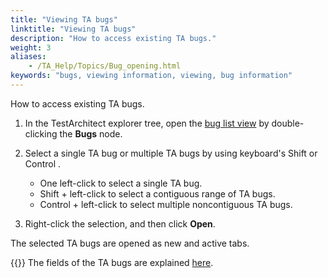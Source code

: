 ```yaml
--- 
title: "Viewing TA bugs"
linktitle: "Viewing TA bugs"
description: "How to access existing TA bugs."
weight: 3
aliases: 
    - /TA_Help/Topics/Bug_opening.html
keywords: "bugs, viewing information, viewing, bug information"
---
```


How to access existing TA bugs.

1.  In the TestArchitect explorer tree, open the [bug list view](/user-guide/projects-and-project-items/project-items/list-view/bug-list-view) by double-clicking the **Bugs** node.

2.  Select a single TA bug or multiple TA bugs by using keyboard's Shift or Control .

    -   One left-click to select a single TA bug.
    -   Shift + left-click to select a contiguous range of TA bugs.
    -   Control + left-click to select multiple noncontiguous TA bugs.
3.  Right-click the selection, and then click **Open**.


The selected TA bugs are opened as new and active tabs.

{{<note>}} The fields of the TA bugs are explained [here](/user-guide/integration-with-third-party-tools/jira-integration/features-jira-integration/ta-bug-information).




